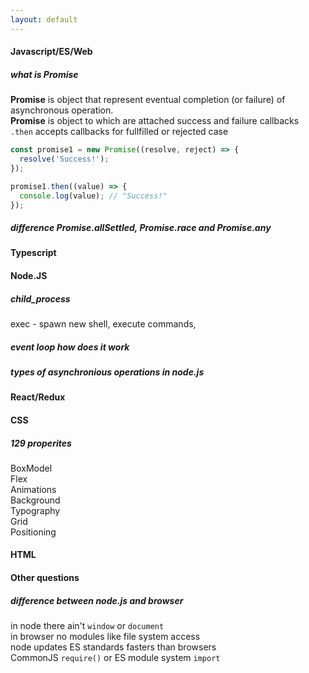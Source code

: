 ```yaml
---
layout: default
---
```


#### Javascript/ES/Web  
##### what is Promise  
**Promise** is object that represent eventual completion (or failure) of asynchronous operation.  
**Promise** is object to which are attached success and failure callbacks   
`.then` accepts callbacks for fullfilled or rejected case  
```js   
const promise1 = new Promise((resolve, reject) => {
  resolve('Success!');
});

promise1.then((value) => {
  console.log(value); // "Success!"
});
```  


##### difference Promise.allSettled, Promise.race and Promise.any  



#### Typescript  


#### Node.JS  
#####  child_process  
exec - spawn new shell, execute commands, 

##### event loop how does it work  

##### types of asynchronious operations in node.js  



#### React/Redux  



#### CSS  
##### 129 properites  
BoxModel  
Flex   
Animations  
Background  
Typography  
Grid  
Positioning  

#### HTML  
 

#### Other questions  
##### difference between node.js and browser  
in node there ain't `window` or `document`  
in browser no modules like file system access  
node updates ES standards fasters than browsers  
CommonJS `require()` or ES module system `import`  
